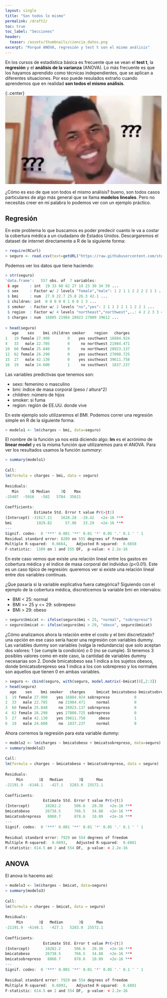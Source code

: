 ```yaml
---
layout: single
title: "Son todos lo mismo"
permalink: /draft2/
toc: true
toc_label: "Secciones"
header:
  teaser: /assets/thumbnails/ciencia_datos.png
excerpt: "Porqué ANOVA, regresión y test t son el mismo análisis"
---
```


En los cursos de estadística básica es frecuente que se vean el <strong>test t</strong>, la <strong>regresión</strong> y el <strong>análisis de la varianza</strong> (ANOVA). Lo más frecuente es que los hayamos aprendido como técnicas independientes, que se aplican a diferentes situaciones. Por eso puede resulados extraño cuando aprendemos que en realidad <strong>son todos el mismo análisis</strong>.

{:.center}
![corea](/assets/img/modelos-lineales/nick-young-meme.jpg)

¿Cómo es eso de que son todos el mismo análisis? bueno, son todos casos particulares de algo más general que se llama <strong>modelos lineales</strong>. Pero no necesitás creer en mi palabra lo podemos ver con un ejemplo práctico.

## Regresión
En este problema lo que buscamos es poder predecir cuanto le va a costar la cobertura médica a un ciudadano de Estados Unidos. Descargaremos el dataset de internet directamente a R de la siguiente forma:

```r
> require(RCurl)
> seguro <- read.csv(text=getURL("https://raw.githubusercontent.com/stedy/Machine-Learning-with-R-datasets/master/insurance.csv"))
```

Podemos ver los datos que tiene haciendo:

```r
> str(seguro)
'data.frame':   557 obs. of  7 variables:
 $ age     : int  19 33 60 62 27 19 23 30 34 59 ...
 $ sex     : Factor w/ 2 levels "female","male": 1 2 1 1 2 2 2 2 1 1 ...
 $ bmi     : num  27.9 22.7 25.8 26.3 42.1 ...
 $ children: int  0 0 0 0 0 1 0 0 1 3 ...
 $ smoker  : Factor w/ 2 levels "no","yes": 2 1 1 2 2 1 1 2 2 1 ...
 $ region  : Factor w/ 4 levels "northeast","northwest",..: 4 2 2 3 3 4 1 4 1 3 ...
 $ charges : num  16885 21984 28923 27809 39612 ...

> head(seguro)
   age    sex    bmi children smoker    region   charges
1   19 female 27.900        0    yes southwest 16884.924
4   33   male 22.705        0     no northwest 21984.471
10  60 female 25.840        0     no northwest 28923.137
12  62 female 26.290        0    yes southeast 27808.725
15  27   male 42.130        0    yes southeast 39611.758
16  19   male 24.600        1     no southwest  1837.237

```

Las variables predictivas que tenemos son:

* sexo: femenino o masculino
* bmi: índice de masa corporal (peso / altura^2) 
* children: número de hijos
* smoker: si fuma
* region: región de EE.UU. donde vive

En este ejemplo solo utilizaremos el BMI. Podemos correr una regresión simple en R de la siguiente forma:


```r
> modelo1 <- lm(charges ~ bmi, data=seguro)
```

El nombre de la función ya nos está diciendo algo: <strong>lm</strong> es el acrónimo de <strong>linear model</strong> y es la misma función que utilizaremos para el ANOVA. Para ver los resultados usamos la función <i>summary</i>:

```r
> summary(modelo1)                                                                                                                              
                                                                                                                                                
Call:                                                                                                                                           
lm(formula = charges ~ bmi, data = seguro)                                                                                                      
                                                                                                                                                
Residuals:                                                                                                                                      
   Min     1Q Median     3Q    Max                                                                                                              
-25407  -5916   -582   5784  35621                                                                                                              
                                                                                                                                                
Coefficients:
             Estimate Std. Error t value Pr(>|t|)    
(Intercept) -31617.21    1628.28  -19.42   <2e-16 ***
bmi           1929.82      57.96   33.29   <2e-16 ***
---
Signif. codes:  0 '***' 0.001 '**' 0.01 '*' 0.05 '.' 0.1 ' ' 1
Residual standard error: 8209 on 555 degrees of freedom
Multiple R-squared:  0.6664,    Adjusted R-squared:  0.6658 
F-statistic:  1109 on 1 and 555 DF,  p-value: < 2.2e-16
```

En este caso vemos que existe una relación lineal entre los gastos en cobertura médica y el índice de masa corporal del individuo (p<0.01). Este es un caso típico de regresión: queremos ver si existe una relación lineal entre dos variables continuas.

¿Que pasaría si la variable explicativa fuera categórica? Siguiendo con el ejemplo de la cobertura médica, discreticemos la variable bmi en intervalos:
* BMI < 25: normal
* BMI >= 25 y <= 29: sobrepeso
* BMi > 29: obeso

```r
> seguro$bmicat <- ifelse(seguro$bmi < 25, "normal", "sobrepreso")
> seguro$bmicat <- ifelse(seguro$bmi > 29, "obeso", seguro$bmicat)
```

¿Cómo analizamos ahora la relación entre el costo y el bmi discretizado? una opción en ese caso sería hacer una regresión con variables dummy. Las variables dummy son variables (valga la redundancia) que solo aceptan dos valores: 1 (se cumple la condición) o 0 (no se cumple). Si tenemos 3 posibles valores como en este caso, la cantidad de variables dummy necesarias son 2. Donde bmicatobeso sea 1 indica a los sujetos obesos, donde bmicatsobrepreso sea 1 indica a los con sobrepreso y los normales son aquellos que tienen 0 en ambas variables.

```r
> seguro <- cbind(seguro, with(seguro, model.matrix(~bmicat))[,2:3])
> head(seguro)
  age    sex    bmi smoker   charges     bmicat bmicatobeso bmicatsobrepreso
1  19 female 27.900    yes 16884.924 sobrepreso           0                1
2  33   male 22.705     no 21984.471     normal           0                0
3  60 female 25.840     no 28923.137 sobrepreso           0                1
4  62 female 26.290    yes 27808.725 sobrepreso           0                1
5  27   male 42.130    yes 39611.758      obeso           1                0
6  19   male 24.600     no  1837.237     normal           0                0
```

Ahora corremos la regresión para esta variable dummy:

```r
> modelo2 <- lm(charges ~ bmicatobeso + bmicatsobrepreso, data=seguro)
> summary(modelo2)

Call:
lm(formula = charges ~ bmicatobeso + bmicatsobrepreso, data = seguro)

Residuals:
     Min       1Q   Median       3Q      Max 
-21191.9  -6148.1   -427.1   5283.0  25572.1 

Coefficients:
                 Estimate Std. Error t value Pr(>|t|)    
(Intercept)       10282.2      506.6   20.30   <2e-16 ***
bmicatobeso       26738.5      766.5   34.88   <2e-16 ***
bmicatsobrepreso   8860.7      878.6   10.09   <2e-16 ***
---
Signif. codes:  0 '***' 0.001 '**' 0.01 '*' 0.05 '.' 0.1 ' ' 1

Residual standard error: 7929 on 554 degrees of freedom
Multiple R-squared:  0.6893,    Adjusted R-squared:  0.6881 
F-statistic: 614.5 on 2 and 554 DF,  p-value: < 2.2e-16
```

## ANOVA

El anova lo hacemo así:

```r
> modelo3 <- lm(charges ~ bmicat, data=seguro)
> summary(modelo3)

Call:
lm(formula = charges ~ bmicat, data = seguro)

Residuals:
     Min       1Q   Median       3Q      Max 
-21191.9  -6148.1   -427.1   5283.0  25572.1 

Coefficients:
                 Estimate Std. Error t value Pr(>|t|)    
(Intercept)       10282.2      506.6   20.30   <2e-16 ***
bmicatobeso       26738.5      766.5   34.88   <2e-16 ***
bmicatsobrepreso   8860.7      878.6   10.09   <2e-16 ***
---
Signif. codes:  0 '***' 0.001 '**' 0.01 '*' 0.05 '.' 0.1 ' ' 1

Residual standard error: 7929 on 554 degrees of freedom
Multiple R-squared:  0.6893,    Adjusted R-squared:  0.6881 
F-statistic: 614.5 on 2 and 554 DF,  p-value: < 2.2e-16
```



